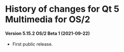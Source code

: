# History of changes for Qt 5 Multimedia for OS/2

#### Version 5.15.2 OS/2 Beta 1 (2021-09-22)

* First public release.
